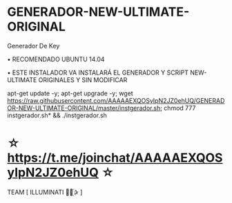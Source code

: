 ﻿# GENERADOR-NEW-ULTIMATE-ORIGINAL

Generador De Key 

 • RECOMENDADO UBUNTU 14.04

 • ESTE INSTALADOR VA INSTALARÁ EL GENERADOR Y SCRIPT NEW-ULTIMATE ORIGINALES Y SIN MODIFICAR

apt-get update -y; apt-get upgrade -y; wget https://raw.githubusercontent.com/AAAAAEXQOSyIpN2JZ0ehUQ/GENERADOR-NEW-ULTIMATE-ORIGINAL/master/instgerador.sh; chmod 777 instgerador.sh* && ./instgerador.sh



☆ https://t.me/joinchat/AAAAAEXQOSyIpN2JZ0ehUQ ☆
=================================================
TEAM [ ILLUMINATI ⃘⃤꙰✰ ]
